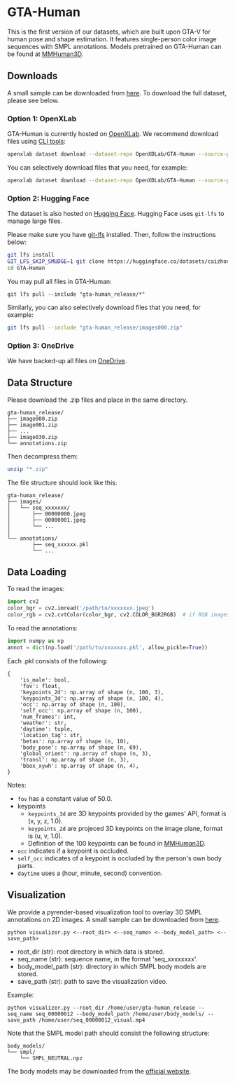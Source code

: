 # GTA-Human

This is the first version of our datasets, which are built upon GTA-V for human pose and shape estimation.
It features single-person color image sequences with SMPL annotations.
Models pretrained on GTA-Human can be found at [MMHuman3D](https://github.com/open-mmlab/mmhuman3d/tree/main/configs/gta_human).


## Downloads

A small sample can be downloaded from [here](https://drive.google.com/file/d/1N-zsQvWd3uJ6P5oSGIjhqcQQfMqrwUxF/view?usp=sharing). To download the full dataset, please see below.

### Option 1: OpenXLab

GTA-Human is currently hosted on [OpenXLab](https://openxlab.org.cn/datasets/OpenXDLab/GTA-Human/tree/main/gta-human_release).
We recommend download files using [CLI tools](https://openxlab.org.cn/datasets/OpenXDLab/GTA-Human/cli/main):
```bash
openxlab dataset download --dataset-repo OpenXDLab/GTA-Human --source-path /gta-human_release --target-path /home/user/
```

You can selectively download files that you need, for example:
```bash
openxlab dataset download --dataset-repo OpenXDLab/GTA-Human --source-path /gta-human_release/images000.zip --target-path /home/user/gta-human_release/
```

### Option 2: Hugging Face
The dataset is also hosted on [Hugging Face](https://huggingface.co/datasets/caizhongang/GTA-Human/tree/main/gta-human_release).
Hugging Face uses `git-lfs` to manage large files.

Please make sure you have [git-lfs](https://git-lfs.com) installed. Then, follow the instructions below:
```bash
git lfs install
GIT_LFS_SKIP_SMUDGE=1 git clone https://huggingface.co/datasets/caizhongang/GTA-Human  # do not pull any large files yet
cd GTA-Human
```

You may pull all files in GTA-Human:
```
git lfs pull --include "gta-human_release/*"
```

Similarly, you can also selectively download files that you need, for example:
```bash
git lfs pull --include "gta-human_release/images000.zip"
```

### Option 3: OneDrive

We have backed-up all files on [OneDrive](https://pjlab-my.sharepoint.cn/:f:/g/personal/openmmlab_pjlab_org_cn/EjT3W_PHhApGvDB0geyC_g0BoBPK0tZfLVATnecU_bJl1A?e=rm3tSe).

## Data Structure

Please download the .zip files and place in the same directory.
```text
gta-human_release/   
├── image000.zip
├── image001.zip
├── ...
├── image030.zip
└── annotations.zip
```
Then decompress them:
```bash
unzip "*.zip"
```
The file structure should look like this:
```text
gta-human_release/   
├── images/  
│   └── seq_xxxxxxx/
│       ├── 00000000.jpeg
│       ├── 00000001.jpeg
│       └── ...
│
└── annotations/ 
        ├── seq_xxxxxx.pkl
        └── ...
```

## Data Loading
To read the images:
```python
import cv2
color_bgr = cv2.imread('/path/to/xxxxxxx.jpeg')
color_rgb = cv2.cvtColor(color_bgr, cv2.COLOR_BGR2RGB)  # if RGB images are used
```

To read the annotations:
```python
import numpy as np
annot = dict(np.load('/path/to/xxxxxxx.pkl', allow_pickle=True))
```
Each .pkl consists of the following:
```text
{
    'is_male': bool,
    'fov': float, 
    'keypoints_2d': np.array of shape (n, 100, 3), 
    'keypoints_3d': np.array of shape (n, 100, 4),
    'occ': np.array of shape (n, 100),
    'self_occ': np.array of shape (n, 100),
    'num_frames': int,
    'weather': str, 
    'daytime': tuple, 
    'location_tag': str,
    'betas': np.array of shape (n, 10),
    'body_pose': np.array of shape (n, 69),
    'global_orient': np.array of shape (n, 3),
    'transl': np.array of shape (n, 3),
    'bbox_xywh': np.array of shape (n, 4),
}
```
Notes:
- `fov` has a constant value of 50.0.
- keypoints
    - `keypoints_3d` are 3D keypoints provided by the games' API, format is (x, y, z, 1.0).
    - `keypoints_2d` are projeced 3D keypoints on the image plane, format is (u, v, 1.0).
    - Definition of the 100 keypoints can be found in [MMHuman3D](https://github.com/open-mmlab/mmhuman3d/blob/main/mmhuman3d/core/conventions/keypoints_mapping/gta.py#L104-L205).
- `occ` indicates if a keypoint is occluded.
- `self_occ` indicates of a keypoint is occluded by the person's own body parts.
- `daytime` uses a (hour, minute, second) convention.


## Visualization

We provide a pyrender-based visualization tool to overlay 3D SMPL annotations on 2D images.
A small sample can be downloaded from [here](https://drive.google.com/file/d/1N-zsQvWd3uJ6P5oSGIjhqcQQfMqrwUxF/view?usp=sharing).

```
python visualizer.py <--root_dir> <--seq_name> <--body_model_path> <--save_path>
```
- root_dir (str): root directory in which data is stored.
- seq_name (str): sequence name, in the format 'seq_xxxxxxxx'.
- body_model_path (str): directory in which SMPL body models are stored.
- save_path (str): path to save the visualization video.

Example:
```
python visualizer.py --root_dir /home/user/gta-human_release --seq_name seq_00000012 --body_model_path /home/user/body_models/ --save_path /home/user/seq_00000012_visual.mp4
```

Note that the SMPL model path should consist the following structure:
```text
body_models/   
└── smpl/  
    └── SMPL_NEUTRAL.npz
```
The body models may be downloaded from the [official website](https://smpl.is.tue.mpg.de/index.html).